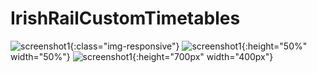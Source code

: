 # IrishRailCustomTimetables

![screenshot1](https://github.com/ViktorVarsano/IrishRailCustomTimetables/blob/main/CustomScreenshot1.png?raw=true "screenshot1"){:class="img-responsive"}
![screenshot1](https://github.com/ViktorVarsano/IrishRailCustomTimetables/blob/main/CustomScreenshot1.png?raw=true "screenshot1"){:height="50%" width="50%"}
![screenshot1](https://github.com/ViktorVarsano/IrishRailCustomTimetables/blob/main/CustomScreenshot1.png?raw=true "screenshot1"){:height="700px" width="400px"}


